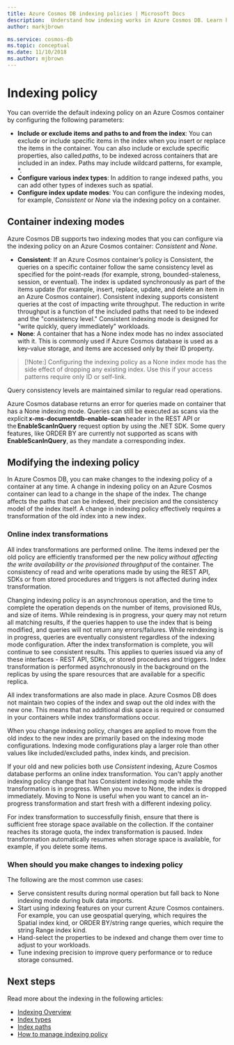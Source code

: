 ```yaml
---
title: Azure Cosmos DB indexing policies | Microsoft Docs
description:  Understand how indexing works in Azure Cosmos DB. Learn how to configure and change the indexing policy for automatic indexing and greater performance.
author: markjbrown

ms.service: cosmos-db
ms.topic: conceptual
ms.date: 11/10/2018
ms.author: mjbrown
---
```


# Indexing policy

You can override the default indexing policy on an Azure Cosmos container by configuring the following parameters:

- **Include or exclude items and paths to and from the index**: You can exclude or include specific items in the index when you insert or replace the items in the container. You can also include or exclude specific properties, also called *paths*, to be indexed across containers that are included in an index. Paths may include wildcard patterns, for example, *.
- **Configure various index types**: In addition to range indexed paths, you can add other types of indexes such as spatial.
- **Configure index update modes**: You can configure the indexing modes, for example, *Consistent* or *None* via the indexing policy on a container.

## Container indexing modes

Azure Cosmos DB supports two indexing modes that you can configure via the indexing policy on an Azure Cosmos container: *Consistent* and *None*.

- **Consistent**: If an Azure Cosmos container’s policy is Consistent, the queries on a specific container follow the same consistency level as specified for the point-reads (for example, strong, bounded-staleness, session, or eventual). The index is updated synchronously as part of the items update (for example, insert, replace, update, and delete an item in an Azure Cosmos container). Consistent indexing supports consistent queries at the cost of impacting write throughput. The reduction in write throughput is a function of the included paths that need to be indexed and the "consistency level." Consistent indexing mode is designed for "write quickly, query immediately" workloads.
- **None**: A container that has a None index mode has no index associated with it. This is commonly used if Azure Cosmos database is used as a key-value storage, and items are accessed only by their ID property.

> [!Note:]
> Configuring the indexing policy as a None index mode has the side effect of dropping any existing index. Use this if your access patterns require only ID or self-link.

Query consistency levels are maintained similar to regular read operations.

Azure Cosmos database returns an error for queries made on container that has a None indexing mode. Queries can still be executed as scans via the explicit **x-ms-documentdb-enable-scan** header in the REST API or the **EnableScanInQuery** request option by using the .NET SDK. Some query features, like ORDER BY are currently not supported as scans with **EnableScanInQuery**, as they mandate a corresponding index.

## Modifying the indexing policy

In Azure Cosmos DB, you can make changes to the indexing policy of a container at any time. A change in indexing policy on an Azure Cosmos container can lead to a change in the shape of the index. The change affects the paths that can be indexed, their precision and the consistency model of the index itself. A change in indexing policy effectively requires a transformation of the old index into a new index.

### Online index transformations

All index transformations are performed online. The items indexed per the old policy are efficiently transformed per the new policy *without affecting the write availability or the provisioned throughput* of the container. The consistency of read and write operations made by using the REST API, SDKs or from stored procedures and triggers is not affected during index transformation.

Changing indexing policy is an asynchronous operation, and the time to complete the operation depends on the number of items, provisioned RUs, and size of items. While reindexing is in progress, your query may not return all matching results, if the queries happen to use the index that is being modified, and queries will not return any errors/failures. While reindexing is in progress, queries are eventually consistent regardless of the indexing mode configuration. After the index transformation is complete, you will continue to see consistent results. This applies to queries issued via any of these interfaces - REST API, SDKs, or stored procedures and triggers. Index transformation is performed asynchronously in the background on the replicas by using the spare resources that are available for a specific replica.

All index transformations are also made in place. Azure Cosmos DB does not maintain two copies of the index and swap out the old index with the new one. This means that no additional disk space is required or consumed in your containers while index transformations occur.

When you change indexing policy, changes are applied to move from the old index to the new index are primarily based on the indexing mode configurations. Indexing mode configurations play a larger role than other values like included/excluded paths, index kinds, and precision.

If your old and new policies both use *Consistent* indexing, Azure Cosmos database performs an online index transformation. You can't apply another indexing policy change that has Consistent indexing mode while the transformation is in progress. When you move to None, the index is dropped immediately. Moving to None is useful when you want to cancel an in-progress transformation and start fresh with a different indexing policy.

For index transformation to successfully finish, ensure that there is sufficient free storage space available on the collection. If the container reaches its storage quota, the index transformation is paused. Index transformation automatically resumes when storage space is available, for example, if you delete some items.

### When should you make changes to indexing policy

The following are the most common use cases:

- Serve consistent results during normal operation but fall back to None indexing mode during bulk data imports.
- Start using indexing features on your current Azure Cosmos containers. For example, you can use geospatial querying, which requires the Spatial index kind, or ORDER BY/string range queries, which require the string Range index kind.
- Hand-select the properties to be indexed and change them over time to adjust to your workloads.
- Tune indexing precision to improve query performance or to reduce storage consumed.

## Next steps

Read more about the indexing in the following articles:

- [Indexing Overview](indexing-overview.md)
- [Index types](index-types.md)
- [Index paths](index-paths.md)
- [How to manage indexing policy](how-to-manage-indexing-policy.md)